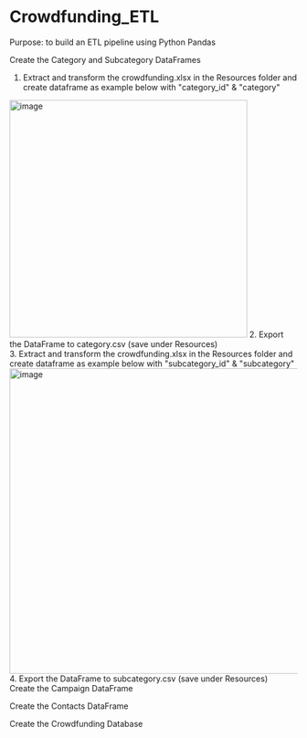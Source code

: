 # Crowdfunding_ETL
Purpose: to build an ETL pipeline using Python Pandas<br>

Create the Category and Subcategory DataFrames<br>
1. Extract and transform the crowdfunding.xlsx in the Resources folder and create dataframe as example below with "category_id" & "category" <br>
<img width="416" alt="image" src="https://user-images.githubusercontent.com/118244319/224223230-6f0964ba-0748-4951-ac69-d0a89aa84611.png">
2. Export the DataFrame to category.csv (save under Resources) <br>
3. Extract and transform the crowdfunding.xlsx in the Resources folder and create dataframe as example below with "subcategory_id" & "subcategory" <br>
<img width="535" alt="image" src="https://user-images.githubusercontent.com/118244319/224224068-a853b847-d7f5-435b-9149-8424d6b9a2a8.png">
4. Export the DataFrame to subcategory.csv (save under Resources) <br>
Create the Campaign DataFrame<br>

Create the Contacts DataFrame<br>

Create the Crowdfunding Database<br>
